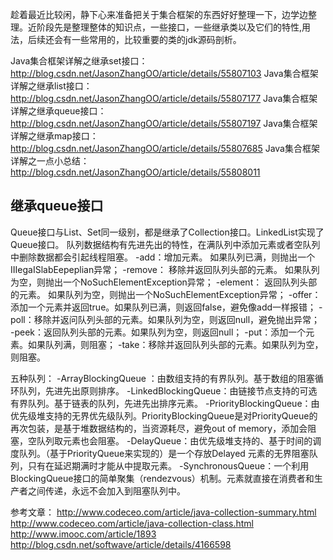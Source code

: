 趁着最近比较闲，静下心来准备把关于集合框架的东西好好整理一下，边学边整理。近阶段先是整理整体的知识点，一些接口，一些继承类以及它们的特性,用法，后续还会有一些常用的，比较重要的类的jdk源码剖析。

Java集合框架详解之继承set接口：http://blog.csdn.net/JasonZhangOO/article/details/55807103
Java集合框架详解之继承list接口：http://blog.csdn.net/JasonZhangOO/article/details/55807177
Java集合框架详解之继承queue接口：http://blog.csdn.net/JasonZhangOO/article/details/55807197
Java集合框架详解之继承map接口：http://blog.csdn.net/JasonZhangOO/article/details/55807685
Java集合框架详解之一点小总结：http://blog.csdn.net/JasonZhangOO/article/details/55808011

继承queue接口
---------
Queue接口与List、Set同一级别，都是继承了Collection接口。LinkedList实现了Queue接口。
队列数据结构有先进先出的特性，在满队列中添加元素或者空队列中删除数据都会引起线程阻塞。
-add：增加元素。 如果队列已满，则抛出一个IIIegaISlabEepeplian异常；
-remove： 移除并返回队列头部的元素。 如果队列为空，则抛出一个NoSuchElementException异常；
-element： 返回队列头部的元素。 如果队列为空，则抛出一个NoSuchElementException异常；
-offer：添加一个元素并返回true。如果队列已满，则返回false，避免像add一样报错；
-poll：移除并返问队列头部的元素。如果队列为空，则返回null，避免抛出异常；
-peek：返回队列头部的元素。如果队列为空，则返回null；
-put：添加一个元素。如果队列满，则阻塞；
-take：移除并返回队列头部的元素。如果队列为空，则阻塞。

五种队列：
-ArrayBlockingQueue ：由数组支持的有界队列。基于数组的阻塞循环队列，先进先出原则排序。
-LinkedBlockingQueue：由链接节点支持的可选有界队列。基于链表的队列，先进先出排序元素。
-PriorityBlockingQueue：由优先级堆支持的无界优先级队列。PriorityBlockingQueue是对PriorityQueue的再次包装，是基于堆数据结构的，当资源耗尽，避免out of memory，添加会阻塞，空队列取元素也会阻塞。
-DelayQueue：由优先级堆支持的、基于时间的调度队列。（基于PriorityQueue来实现的）是一个存放Delayed 元素的无界阻塞队列，只有在延迟期满时才能从中提取元素。
-SynchronousQueue：一个利用BlockingQueue接口的简单聚集（rendezvous）机制。元素就直接在消费者和生产者之间传递，永远不会加入到阻塞队列中。

参考文章：
http://www.codeceo.com/article/java-collection-summary.html
http://www.codeceo.com/article/java-collection-class.html
http://www.imooc.com/article/1893
http://blog.csdn.net/softwave/article/details/4166598